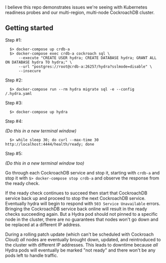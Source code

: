  I believe this repo demonstrates issues we're seeing with Kubernetes readiness probes and our multi-region, multi-node CockroachDB cluster.

 ## Getting started

Step #1:
```
  $> docker-compose up crdb-a
  $> docker-compose exec crdb-a cockroach sql \
      --execute "CREATE USER hydra; CREATE DATABASE hydra; GRANT ALL ON DATABASE hydra TO hydra;" \
      --url "postgres://root@crdb-a:26257/hydra?sslmode=disable" \
      --insecure
```

Step #2:
```
  $> docker-compose run --rm hydra migrate sql -e --config /.hydra.yaml
```

Step #3:
```
  $> docker-compose up hydra
```

Step #4:

_(Do this in a new terminal window)_

```
  $> while sleep 30; do curl --max-time 30 http://localhost:4444/health/ready; done
```

Step #5:

_(Do this in a new terminal window too)_

Go through each CockroachDB service and stop it, starting with `crdb-a` and stop it with `$> docker-compose stop crdb-a` and observe the response from the ready check.

If the ready check continues to succeed then start that CockroachDB service back up and proceed to stop the next CockroachDB service.  Eventually hydra will begin to respond with `503 Service Unavailable` errors. Bringing the CockroachDB service back online will result in the ready checks succeeding again. But a Hydra pod should not pinned to a specific node in the cluster, there are no guarantees that nodes won't go down and be replaced at a different IP address.

During a rolling patch update (which can't be scheduled with Cockroach Cloud) _all_ nodes are eventually brought down, updated, and reintroduced to the cluster with different IP addresses. This leads to downtime because _all_ Hydra pods will eventually be marked "not ready" and there won't be any pods left to handle traffic.